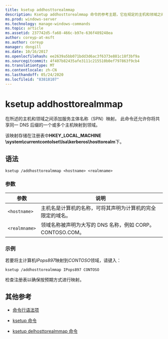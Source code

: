 ```yaml
---
title: ksetup addhosttorealmmap
description: Ksetup addhosttorealmmap 命令的参考主题，它在规定的主机和领域之间添加服务主体名称（SPN）映射。
ms.prod: windows-server
ms.technology: manage-windows-commands
ms.topic: article
ms.assetid: 237742d5-fa68-466c-b97e-636f489248ea
author: coreyp-at-msft
ms.author: coreyp
manager: dongill
ms.date: 10/16/2017
ms.openlocfilehash: ee2639a5bb071bdd3d6ac3f6373e881c18f3bf9a
ms.sourcegitcommit: 4f407b82435afe3111c215510b0ef797863f9cb4
ms.translationtype: MT
ms.contentlocale: zh-CN
ms.lasthandoff: 05/24/2020
ms.locfileid: "83818107"
---
```

# <a name="ksetup-addhosttorealmmap"></a>ksetup addhosttorealmmap

在所述的主机和领域之间添加服务主体名称（SPN）映射。 此命令还允许你将共享同一 DNS 后缀的一个或多个主机映射到领域。

该映射存储在注册表中**HKEY_LOCAL_MACHINE \system\currentcontolset\lsa\kerberos\hosttorealm**下。

## <a name="syntax"></a>语法

```
ksetup /addhosttorealmmap <hostname> <realmname>
```

### <a name="parameters"></a>参数

| 参数 | 说明 |
| --------- |------------ |
| `<hostname>` | 主机名是计算机的名称，可将其声明为计算机的完全限定的域名。 |
| `<realmname>` | 领域名称被声明为大写的 DNS 名称，例如 CORP。CONTOSO.COM。 |

### <a name="examples"></a>示例

若要将主计算机*IPops897*映射到*CONTOSO*领域，请键入：

```
ksetup /addhosttorealmmap IPops897 CONTOSO
```

检查注册表以确保按预期方式进行映射。

## <a name="additional-references"></a>其他参考

- [命令行语法项](command-line-syntax-key.md)

- [ksetup 命令](ksetup.md)

- [ksetup delhosttorealmmap 命令](ksetup-delhosttorealmmap.md)
